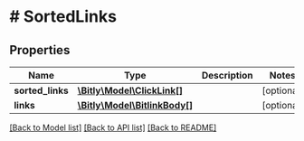 # # SortedLinks

## Properties

Name | Type | Description | Notes
------------ | ------------- | ------------- | -------------
**sorted_links** | [**\Bitly\Model\ClickLink[]**](ClickLink.md) |  | [optional]
**links** | [**\Bitly\Model\BitlinkBody[]**](BitlinkBody.md) |  | [optional]

[[Back to Model list]](../../README.md#models) [[Back to API list]](../../README.md#endpoints) [[Back to README]](../../README.md)
